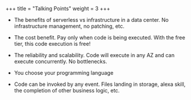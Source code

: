 +++
title = "Talking Points"
weight = 3
+++

- The benefits of serverless vs infrastructure in a data center. No infrastructure management, no patching, etc.

- The cost benefit. Pay only when code is being executed. With the free tier, this code execution is free!

- The reliability and scalability. Code will execute in any AZ and can execute concurrently. No bottlenecks.

- You choose your programming language

- Code can be invoked by any event. Files landing in storage, alexa skill, the completion of other business logic, etc.
